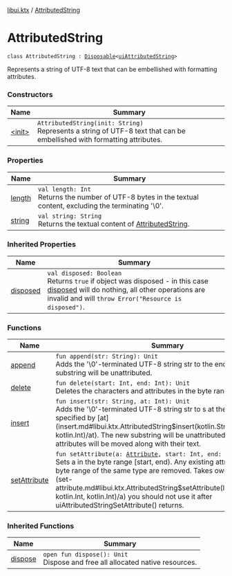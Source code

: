 [libui.ktx](../index.md) / [AttributedString](./index.md)

# AttributedString

`class AttributedString : `[`Disposable`](../-disposable/index.md)`<`[`uiAttributedString`](../../libui/ui-attributed-string.md)`>`

Represents a string of UTF-8 text that can be embellished with formatting attributes.

### Constructors

| Name | Summary |
|---|---|
| [&lt;init&gt;](-init-.md) | `AttributedString(init: String)`<br>Represents a string of UTF-8 text that can be embellished with formatting attributes. |

### Properties

| Name | Summary |
|---|---|
| [length](length.md) | `val length: Int`<br>Returns the number of UTF-8 bytes in the textual content, excluding the terminating '\0'. |
| [string](string.md) | `val string: String`<br>Returns the textual content of [AttributedString](./index.md). |

### Inherited Properties

| Name | Summary |
|---|---|
| [disposed](../-disposable/disposed.md) | `val disposed: Boolean`<br>Returns `true` if object was disposed - in this case [disposed](../-disposable/disposed.md) will do nothing, all other operations are invalid and will `throw Error("Resource is disposed")`. |

### Functions

| Name | Summary |
|---|---|
| [append](append.md) | `fun append(str: String): Unit`<br>Adds the '\0'-terminated UTF-8 string str to the end. The new substring will be unattributed. |
| [delete](delete.md) | `fun delete(start: Int, end: Int): Unit`<br>Deletes the characters and attributes in the byte range [start, end). |
| [insert](insert.md) | `fun insert(str: String, at: Int): Unit`<br>Adds the '\0'-terminated UTF-8 string str to s at the byte position specified by [at](insert.md#libui.ktx.AttributedString$insert(kotlin.String, kotlin.Int)/at). The new substring will be unattributed existing attributes will be moved along with their text. |
| [setAttribute](set-attribute.md) | `fun setAttribute(a: `[`Attribute`](../-attribute/index.md)`, start: Int, end: Int): Unit`<br>Sets a in the byte range [start, end). Any existing attributes in that byte range of the same type are removed. Takes ownership of [a](set-attribute.md#libui.ktx.AttributedString$setAttribute(libui.ktx.Attribute, kotlin.Int, kotlin.Int)/a) you should not use it after uiAttributedStringSetAttribute() returns. |

### Inherited Functions

| Name | Summary |
|---|---|
| [dispose](../-disposable/dispose.md) | `open fun dispose(): Unit`<br>Dispose and free all allocated native resources. |
